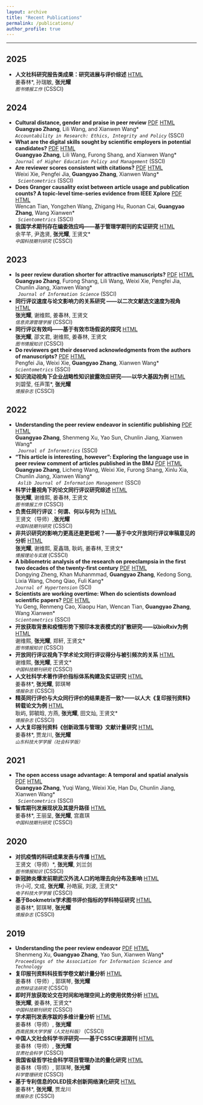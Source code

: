 ```yaml
---
layout: archive
title: "Recent Publications"
permalink: /publications/
author_profile: true
---
```

---
## 2025
- **人文社科研究报告类成果：研究进展与评价综述**  [HTML](https://www.lis.ac.cn/CN/10.13266/j.issn.0252-3116.2025.05.013) <br>
姜春林*, 孙瑞敏, **张光耀** <br>
<i>`图书情报工作`</i> (CSSCI) <br> 

## 2024
- **Cultural distance, gender and praise in peer review**  [PDF](../assets/paper_en/Zhang_et_al_2024_Cultural_distance,_gender_and_praise_in_peer_review.pdf) [HTML](https://www.tandfonline.com/doi/full/10.1080/08989621.2024.2409310) <br>
**Guangyao Zhang**, Lili Wang, and Xianwen Wang* <br>
<i>`Accountability in Research: Ethics, Integrity and Policy`</i> (SSCI)<br> 
- **What are the digital skills sought by scientific employers in potential candidates?** [PDF](../assets/paper_en/Zhang_et_al_2024_What_are_the_digital_skills_sought_by_scientific_employers_in_potential.pdf) [HTML]( https://www.tandfonline.com/doi/full/10.1080/1360080X.2024.2374392) <br>
**Guangyao Zhang**, Lili Wang, Furong Shang, and Xianwen Wang* <br>
<i>`Journal of Higher Education Policy and Management`</i> (SSCI) <br>
- **Are reviewer scores consistent with citations?**  [PDF](../assets/paper_en/Xie_et_al_2024_Are_reviewer_scores_consistent_with_citations.pdf) [HTML]( https://doi.org/10.1007/s11192-024-05103-2) <br>
Weixi Xie, Pengfei Jia, **Guangyao Zhang**, Xianwen Wang*<br>
<i>` Scientometrics`</i> (SSCI) <br>
- **Does Granger causality exist between article usage and publication counts? A topic-level time-series evidence from IEEE Xplore**  [PDF](../assets/paper_en/Tian_et_al_2024_Does_Granger_causality_exist_between_article_usage.pdf) [HTML]( https://doi.org/10.1007/s11192-024-05038-8) <br>
Wencan Tian, Yongzhen Wang, Zhigang Hu, Ruonan Cai, **Guangyao Zhang**, Wang Xianwen* <br>
<i>` Scientometrics`</i> (SSCI) <br>
- **我国学术期刊存在编委效应吗——基于管理学期刊的实证研究**  [HTML]( https://www.cjstp.cn/CN/10.11946/cjstp.202403110213) <br>
余芊芊, 尹逸贤, **张光耀**, 王贤文*<br>
<i>`中国科技期刊研究`</i> (CSSCI) <br>

## 2023
- **Is peer review duration shorter for attractive manuscripts?**  [PDF](../assets/paper_en/Zhang_et_al_2023_Is_peer_review_duration_shorter_for_attractive_man.pdf) [HTML]( https://journals.sagepub.com/doi/abs/10.1177/01655515231174382) <br>
**Guangyao Zhang**, Furong Shang, Lili Wang, Weixi Xie, Pengfei Jia, Chunlin Jiang, Xianwen Wang* <br>
<i>` Journal of Information Science`</i> (SSCI) <br>
- **同行评议速度与论文影响力的关系研究 ——以二次文献选文速度为视角** [HTML]( http://jirm.whu.edu.cn/jwk3/xxzyglxb/CN/10.13365/j.jirm.2023.04.140) <br>
**张光耀**, 谢维熙, 姜春林, 王贤文 <br>
<i>`信息资源管理学报`</i> (CSSCI) <br>
- **同行评议有效吗——基于有效市场假说的探究**  [HTML](https://dik.whu.edu.cn/jwk3/tsqbzs/CN/10.13366/j.dik.2023.02.105) <br>
**张光耀**, 邵文君, 谢维熙, 姜春林, 王贤文 <br>
<i>`图书情报知识`</i> (CSSCI) <br>
- **Do reviewers get their deserved acknowledgments from the authors of manuscripts?**  [PDF](../assets/paper_en/Jia_et_al_2023_Do_reviewers_get_their_deserved_acknowledgments_fr.pdf) [HTML]( https://doi.org/10.1007/s11192-023-04790-7) <br>
Pengfei Jia, Weixi Xie, **Guangyao Zhang**, Xianwen Wang* <br>
<i>`Scientometrics`</i> (SSCI) <br>
- **知识流动视角下企业战略性知识披露效应研究——以华大基因为例**  [HTML](https://www.researchgate.net/publication/366325827) <br>
刘碧莹, 任声策*, **张光耀** <br>
<i>`情报杂志`</i> (CSSCI) <br>

## 2022
- **Understanding the peer review endeavor in scientific publishing**  [PDF](../assets/paper_en/Zhang_et_al_2022_Understanding_the_peer_review_endeavor_in_scientific_publishing.pdf) [HTML](https://www.sciencedirect.com/science/article/pii/S1751157722000165) <br>
**Guangyao Zhang**, Shenmeng Xu, Yao Sun, Chunlin Jiang, Xianwen Wang* <br>
<i>` Journal of Informetrics`</i> (SSCI) <br>
- **“This article is interesting, however”: Exploring the language use in peer review comment of articles published in the BMJ**  [PDF](../assets/paper_en/Zhang_et_al_2022_“This_article_is_interesting,_however”_Exploring_.pdf) [HTML]( https://www.emerald.com/insight/content/doi/10.1108/ajim-06-2021-0172/full/html) <br>
**Guangyao Zhang**, Licheng Wang, Weixi Xie, Furong Shang, Xinlu Xia, Chunlin Jiang, Xianwen Wang* <br>
<i>` Aslib Journal of Information Management`</i> (SSCI) <br>
- **科学计量视角下的论文同行评议研究综述**  [HTML]( https://www.lis.ac.cn/CN/10.13266/j.issn.0252-3116.2022.14.014) <br>
**张光耀**, 谢维熙, 姜春林, 王贤文 <br>
<i>`图书情报工作`</i> (CSSCI) <br>
- **负责任同行评议：何谓、何以与何为**  [HTML](https://www.cjstp.cn/CN/10.11946/cjstp.202204280331) <br>
 王贤文（导师）,**张光耀** <br>
<i>`中国科技期刊研究`</i> (CSSCI) <br>
- **非共识研究的影响力更高还是更低呢？——基于中文开放同行评议审稿意见的分析**  [HTML]( https://www.researchgate.net/publication/359576551) <br>
**张光耀**, 谢维熙, 夏鑫璐, 耿屿, 姜春林, 王贤文*<br>
<i>`情报理论与实践`</i> (CSSCI) <br>
- **A bibliometric analysis of the research on preeclampsia in the first two decades of the twenty-first century**  [PDF](../assets/paper_en/Zheng_et_al_2022_A_bibliometric_analysis_of_the_research_on_preecla.pdf) [HTML]( https://doi.org/10.1097/HJH.0000000000003114) <br>
Dongying Zheng, Khan Muhanmmad, **Guangyao Zhang**, Kedong Song, Lixia Wang, Chong Qiao, Fuli Kang* <br>
<i>`Journal of Hypertension`</i> (SCI) <br>
- **Scientists are working overtime: When do scientists download scientific papers?**  [PDF](../assets/paper_en/Geng_et_al_2021_Scientists_are_Working_Overtime_and_at_the_Weekend.pdf) [HTML](https://doi.org/10.1007/s11192-022-04524-1) <br>
Yu Geng, Renmeng Cao, Xiaopu Han, Wencan Tian, **Guangyao Zhang**, Wang Xianwen*<br>
<i>`Scientometrics`</i> (SSCI) <br>
- **开放获取背景和疫情形势下预印本发表模式的扩散研究——以bioRxiv为例**  [HTML]( http://dik.whu.edu.cn/jwk3/tsqbzs/CN/10.13366/j.dik.2022.03.050) <br>
谢维熙, **张光耀**, 郑轩, 王贤文*<br>
<i>`图书情报知识`</i> (CSSCI) <br>
- **开放同行评议视角下学术论文同行评议得分与被引频次的关系**  [HTML]( https://www.cjstp.cn/CN/10.11946/cjstp.202109100717) <br>
谢维熙, **张光耀**, 王贤文*<br>
<i>`中国科技期刊研究`</i> (CSSCI) <br>
- **人文社科学术著作评价指标体系构建及实证研究**  [HTML]( https://www.researchgate.net/publication/357670079) <br>
姜春林*, **张光耀**, 郭琪琴<br>
<i>`情报杂志`</i> (CSSCI) <br>
- **精英同行评价与大众同行评价的结果是否一致?——以人大《复印报刊资料》转载论文为例**  [HTML]( https://www.researchgate.net/publication/364088383) <br>
耿屿, 郭毓晗, 方燕, **张光耀**, 田文灿, 王贤文* <br>
<i>`情报杂志`</i> (CSSCI) <br>
- **人大复印报刊资料《创新政策与管理》文献计量研究**  [HTML]( https://www.researchgate.net/publication/357334250) <br>
姜春林*, 贾龙川, **张光耀** <br>
<i>`山东科技大学学报（社会科学版）`</i> <br>

## 2021
- **The open access usage advantage: A temporal and spatial analysis** [PDF](../assets/paper_en/Zhang_et_al_2021_The_open_access_usage_advantage_a_temporal_and_sp.pdf) [HTML](https://link.springer.com/article/10.1007/s11192-020-03836-4) <br>
**Guangyao Zhang**, Yuqi Wang, Weixi Xie, Han Du, Chunlin Jiang, Xianwen Wang* <br>
<i>` Scientometrics`</i> (SSCI) <br>
- **智库期刊发展现状及其提升路径**  [HTML]( https://www.cjstp.cn/CN/10.11946/cjstp.202107260585) <br>
姜春林*, 王丽呈, **张光耀**, 宫嘉琪<br>
<i>`中国科技期刊研究`</i> (CSSCI) <br>

## 2020
- **对抗疫情的科研成果发表与传播**  [HTML](https://dik.whu.edu.cn/jwk3/tsqbzs/CN/10.13366/j.dik.2023.02.105) <br>
王贤文（导师）*, **张光耀**, 刘兰剑 <br>
<i>`图书情报知识`</i> (CSSCI)  <br>
- **新冠肺炎爆发前期武汉外流人口的地理去向分布及影响**  [HTML]( https://www.juestc.uestc.edu.cn/cn/article/doi/10.12178/1001-0548.2020033) <br>
许小可, 文成, **张光耀**, 孙皓宸, 刘波, 王贤文*<br>
<i>`电子科技大学学报`</i> (CSSCI) <br>
- **基于Bookmetrix学术图书评价指标的学科特征研究**  [HTML]( https://www.researchgate.net/publication/357334273) <br>
姜春林*, 郭琪琴, **张光耀** <br>
<i>`情报杂志`</i> (CSSCI) <br>

## 2019
- **Understanding the peer review endeavor**  [PDF](../assets/paper_en/Xu_et_al_2019_Understanding_the_peer_review_endeavor.pdf) [HTML](https://doi.org/10.1002/pra2.26) <br>
Shenmeng Xu, **Guangyao Zhang**, Yao Sun, Xianwen Wang*<br>
<i>`Proceedings of the Association for Information Science and Technology`</i> <br>
- **复印报刊资料科技哲学卷文献计量分析**  [HTML]( https://www.researchgate.net/publication/357334052) <br>
姜春林（导师）, 郭琪琴, **张光耀** <br> 
<i>`自然辩证法研究`</i> (CSSCI) <br>
- **即时开放获取论文在时间和地理空间上的使用优势分析**  [HTML]( https://www.cjstp.cn/CN/10.11946/cjstp.201905110360) <br>
**张光耀**, 姜春林, 王贤文* <br>
<i>`中国科技期刊研究`</i> (CSSCI) <br>
- **学术期刊发表序跋的多维计量分析**  [HTML](https://www.researchgate.net/publication/357334244) <br>
姜春林（导师）, **张光耀** <br>
<i>`西南民族大学学报（人文社科版）`</i> (CSSCI) <br>
- **中国人文社会科学书评研究——基于CSSCI来源期刊**  [HTML]( https://www.researchgate.net/publication/357331902_zhongguorenwenshehuikexueshupingyanjiu--jiyuCSSCIlaiyuanqikan1998-2017deshuju) <br>
姜春林（导师）, **张光耀** <br> 
<i>`甘肃社会科学`</i> (CSSCI) <br>
- **我国省级哲学社会科学项目管理办法的量化研究**  [HTML]( https://www.researchgate.net/publication/357334050) <br>
姜春林（导师）, 郭琪琴, **张光耀** <br>
<i>`科学管理研究`</i> (CSSCI) <br>
- **基于专利信息的OLED技术创新网络演化研究**  [HTML]( https://www.researchgate.net/publication/357333957) <br>
姜春林*, **张光耀**, 贾龙川<br>
<i>`情报杂志`</i> (CSSCI) <br>

